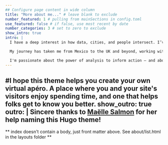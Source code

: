 ```yaml
---
## Configure page content in wide column
title: "More about me..." # leave blank to exclude
number_featured: 1 # pulling from mainSections in config.toml
use_featured: false # if false, use most recent by date
number_categories: 3 # set to zero to exclude
show_intro: true
intro: |
  I have a deep interest in how data, cities, and people intersect. I’ve spent over 10 years working on projects that aim to make communities safer and more resilient, often through the lens of geospatial analysis, public security, and evidence-based policy.

  My journey has taken me from Mexico to the UK and beyond, working with law enforcement agencies, government bodies, and researchers to tackle tough questions about crime, risk, and justice. I hold a PhD in Security and Crime Science from UCL, but I still get excited by a good map, a sharp dataset, or a chance to collaborate with others who care about making meaningful change.

  I'm passionate about the power of analysis to inform action — and about mentoring others along the way. Whether I’m designing a spatial risk model or writing a briefing for policy makers, I try to keep people at the heart of the work.
---
```

#I hope this theme helps you create your own virtual apéro. A place where you and your site's visitors enjoy spending time, and one that helps folks get to know you better.
show_outro: true
outro: |
  <i class="fas fa-glass-cheers pr2"></i>Sincere thanks to [Maëlle Salmon](https://masalmon.eu/) for her help naming this Hugo theme!
---

** index doesn't contain a body, just front matter above.
See about/list.html in the layouts folder **